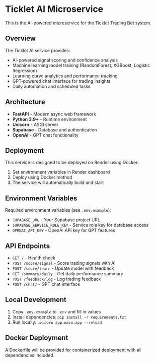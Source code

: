 # Ticklet AI Microservice

This is the AI-powered microservice for the Ticklet Trading Bot system.

## Overview

The Ticklet AI service provides:
- AI-powered signal scoring and confidence analysis
- Machine learning model training (RandomForest, XGBoost, Logistic Regression)
- Learning curve analytics and performance tracking
- GPT-powered chat interface for trading insights
- Daily automation and scheduled tasks

## Architecture

- **FastAPI** - Modern async web framework
- **Python 3.9+** - Runtime environment
- **Uvicorn** - ASGI server
- **Supabase** - Database and authentication
- **OpenAI** - GPT chat functionality

## Deployment

This service is designed to be deployed on Render using Docker:

1. Set environment variables in Render dashboard
2. Deploy using Docker method
3. The service will automatically build and start

## Environment Variables

Required environment variables (see `.env.example`):
- `SUPABASE_URL` - Your Supabase project URL
- `SUPABASE_SERVICE_ROLE_KEY` - Service role key for database access
- `OPENAI_API_KEY` - OpenAI API key for GPT features

## API Endpoints

- `GET /` - Health check
- `POST /score/signal` - Score trading signals with AI
- `POST /score/learn` - Update model with feedback
- `GET /summary/daily` - Get daily performance summary
- `POST /feedback/log` - Log trading feedback
- `POST /chat/` - GPT chat interface

## Local Development

1. Copy `.env.example` to `.env` and fill in values
2. Install dependencies: `pip install -r requirements.txt`
3. Run locally: `uvicorn app.main:app --reload`

## Docker Deployment

A Dockerfile will be provided for containerized deployment with all dependencies included.